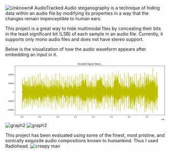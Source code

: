 ![Unknown](https://github.com/user-attachments/assets/5bcc0766-2948-47e1-a0e0-7efa5b907412)# AudioTracked
Audio steganography is a technique of hiding data within an audio file by modifying its properties in a way that the changes remain imperceptible to human ears. 

This project is a great way to hide multimodal files by concealing their bits in the least significant bit (LSB) of each sample in an audio file. Currently, it supports only mono audio files and does not have stereo support.

Below is the visualization of how the audio waveform appears after embedding an input in it.


![graph1](assets/Unknown.png)
![graph2](assets/Unknown3.png)
![graph3](assets/Unknown2.png)

This project has been evaluated using some of the finest, most pristine, and sonically exquisite audio compositions known to humankind. Thus I used Radiohead.
![creepy man](assets/Thom-Yorke-GQ-03112019_16x9.webp)
